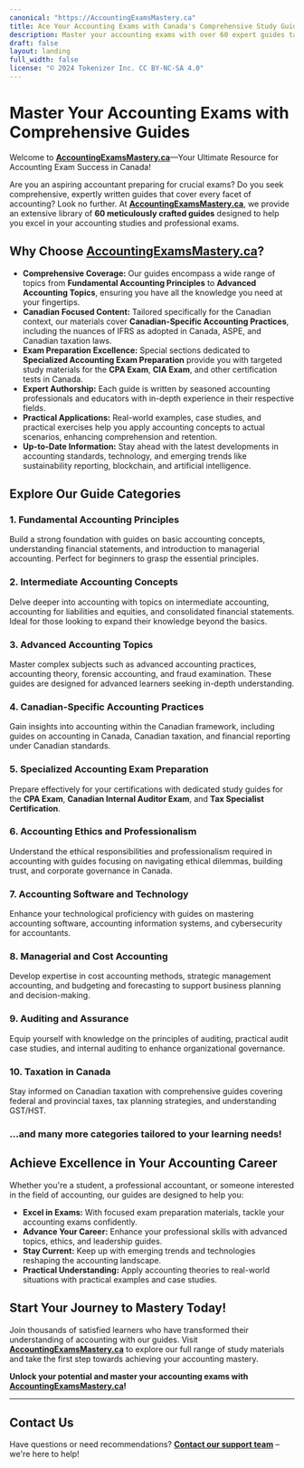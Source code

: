 ```yaml
---
canonical: "https://AccountingExamsMastery.ca"
title: Ace Your Accounting Exams with Canada's Comprehensive Study Guides | AccountingExamsMastery.ca
description: Master your accounting exams with over 60 expert guides tailored for Canadian certifications. Unlock success in CPA exams, Canadian taxation, auditing, and more with AccountingExamsMastery.ca - Your ultimate resource for accounting excellence.
draft: false
layout: landing
full_width: false
license: "© 2024 Tokenizer Inc. CC BY-NC-SA 4.0"
---
```


# Master Your Accounting Exams with Comprehensive Guides

Welcome to **[AccountingExamsMastery.ca](/)**—Your Ultimate Resource for Accounting Exam Success in Canada!

Are you an aspiring accountant preparing for crucial exams? Do you seek comprehensive, expertly written guides that cover every facet of accounting? Look no further. At **[AccountingExamsMastery.ca](/)**, we provide an extensive library of **60 meticulously crafted guides** designed to help you excel in your accounting studies and professional exams.

## Why Choose [AccountingExamsMastery.ca](/)?

- **Comprehensive Coverage:** Our guides encompass a wide range of topics from **Fundamental Accounting Principles** to **Advanced Accounting Topics**, ensuring you have all the knowledge you need at your fingertips.
- **Canadian Focused Content:** Tailored specifically for the Canadian context, our materials cover **Canadian-Specific Accounting Practices**, including the nuances of IFRS as adopted in Canada, ASPE, and Canadian taxation laws.
- **Exam Preparation Excellence:** Special sections dedicated to **Specialized Accounting Exam Preparation** provide you with targeted study materials for the **CPA Exam**, **CIA Exam**, and other certification tests in Canada.
- **Expert Authorship:** Each guide is written by seasoned accounting professionals and educators with in-depth experience in their respective fields.
- **Practical Applications:** Real-world examples, case studies, and practical exercises help you apply accounting concepts to actual scenarios, enhancing comprehension and retention.
- **Up-to-Date Information:** Stay ahead with the latest developments in accounting standards, technology, and emerging trends like sustainability reporting, blockchain, and artificial intelligence.

## Explore Our Guide Categories

### 1. Fundamental Accounting Principles

Build a strong foundation with guides on basic accounting concepts, understanding financial statements, and introduction to managerial accounting. Perfect for beginners to grasp the essential principles.

### 2. Intermediate Accounting Concepts

Delve deeper into accounting with topics on intermediate accounting, accounting for liabilities and equities, and consolidated financial statements. Ideal for those looking to expand their knowledge beyond the basics.

### 3. Advanced Accounting Topics

Master complex subjects such as advanced accounting practices, accounting theory, forensic accounting, and fraud examination. These guides are designed for advanced learners seeking in-depth understanding.

### 4. Canadian-Specific Accounting Practices

Gain insights into accounting within the Canadian framework, including guides on accounting in Canada, Canadian taxation, and financial reporting under Canadian standards.

### 5. Specialized Accounting Exam Preparation

Prepare effectively for your certifications with dedicated study guides for the **CPA Exam**, **Canadian Internal Auditor Exam**, and **Tax Specialist Certification**.

### 6. Accounting Ethics and Professionalism

Understand the ethical responsibilities and professionalism required in accounting with guides focusing on navigating ethical dilemmas, building trust, and corporate governance in Canada.

### 7. Accounting Software and Technology

Enhance your technological proficiency with guides on mastering accounting software, accounting information systems, and cybersecurity for accountants.

### 8. Managerial and Cost Accounting

Develop expertise in cost accounting methods, strategic management accounting, and budgeting and forecasting to support business planning and decision-making.

### 9. Auditing and Assurance

Equip yourself with knowledge on the principles of auditing, practical audit case studies, and internal auditing to enhance organizational governance.

### 10. Taxation in Canada

Stay informed on Canadian taxation with comprehensive guides covering federal and provincial taxes, tax planning strategies, and understanding GST/HST.

### ...and many more categories tailored to your learning needs!

## Achieve Excellence in Your Accounting Career

Whether you're a student, a professional accountant, or someone interested in the field of accounting, our guides are designed to help you:

- **Excel in Exams:** With focused exam preparation materials, tackle your accounting exams confidently.
- **Advance Your Career:** Enhance your professional skills with advanced topics, ethics, and leadership guides.
- **Stay Current:** Keep up with emerging trends and technologies reshaping the accounting landscape.
- **Practical Understanding:** Apply accounting theories to real-world situations with practical examples and case studies.

## Start Your Journey to Mastery Today!

Join thousands of satisfied learners who have transformed their understanding of accounting with our guides. Visit **[AccountingExamsMastery.ca](/)** to explore our full range of study materials and take the first step towards achieving your accounting mastery.

**Unlock your potential and master your accounting exams with [AccountingExamsMastery.ca](/)!**

---

## Contact Us

Have questions or need recommendations? **[Contact our support team](mailto:info@tokenizer.ca?subject=AccountingExamsMastery.ca)** – we're here to help!
